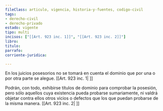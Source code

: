 ```yaml
---
fileClass: articulo, vigencia, historia-y-fuentes, codigo-civil
tags:
- derecho-civil
- derecho-privado
estado: vigente
tipo: multi
incisos: ["[[Art. 923 inc. 1]]", "[[Art. 923 inc. 2]]"]
libro:
titulo:
parrafo:
corriente-juridica:

---
```

En los juicios posesorios no se tomará en cuenta el dominio que por una o por otra parte se alegue. [[Art. 923 inc. 1| ]]

Podrán, con todo, exhibirse títulos de dominio para comprobar la posesión, pero sólo aquellos cuya existencia pueda probarse sumariamente, ni valdrá objetar contra ellos otros vicios o defectos que los que puedan probarse de la misma manera. [[Art. 923 inc. 2| ]]